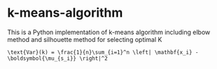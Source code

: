 # k-means-algorithm
This is a Python implementation of k-means algorithm including elbow method and silhouette method for selecting optimal K

```
\text{Var}(k) = \frac{1}{n}\sum_{i=1}^n \left| \mathbf{x_i} - \boldsymbol{\mu_{s_i}} \right|^2
```

